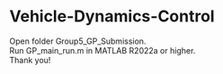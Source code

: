 # Vehicle-Dynamics-Control
Open folder Group5_GP_Submission. <br/>
Run GP_main_run.m in MATLAB R2022a or higher. <br/>
Thank you!
